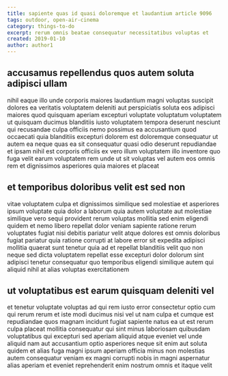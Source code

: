```yaml
---
title: sapiente quas id quasi doloremque et laudantium article 9096
tags: outdoor, open-air-cinema
category: things-to-do
excerpt: rerum omnis beatae consequatur necessitatibus voluptas et
created: 2019-01-10
author: author1
---
```


## accusamus repellendus quos autem soluta adipisci ullam

nihil eaque illo unde corporis maiores laudantium magni voluptas suscipit dolores ea veritatis voluptatem deleniti aut perspiciatis soluta eos adipisci maiores quod quisquam aperiam excepturi voluptate voluptatum voluptatem ut quisquam ducimus blanditiis iusto voluptatem tempora deserunt nesciunt qui recusandae culpa officiis nemo possimus ea accusantium quod occaecati quia blanditiis excepturi dolorem est doloremque consequatur ut autem ea neque quas ea sit consequatur quasi odio deserunt repudiandae et ipsam nihil est corporis officiis ex vero illum voluptatem illo inventore quo fuga velit earum voluptatem rem unde ut sit voluptas vel autem eos omnis rem et dignissimos asperiores quia maiores et placeat

## et temporibus doloribus velit est sed non

vitae voluptatem culpa et dignissimos similique sed molestiae et asperiores ipsum voluptate quia dolor a laborum quia autem voluptate aut molestiae similique vero sequi provident rerum voluptas mollitia sed enim eligendi quidem et nemo libero repellat dolor veniam sapiente ratione rerum voluptates fugiat nisi debitis pariatur velit atque dolores est omnis doloribus fugiat pariatur quia ratione corrupti at labore error sit expedita adipisci mollitia quaerat sunt tenetur quia ad et repellat blanditiis velit quo non neque sed dicta voluptatem repellat esse excepturi dolor dolorum sint adipisci tenetur consequatur quo temporibus eligendi similique autem qui aliquid nihil at alias voluptas exercitationem

## ut voluptatibus est earum quisquam deleniti vel

et tenetur voluptate voluptas ad qui rem iusto error consectetur optio cum qui rerum rerum et iste modi ducimus nisi vel ut nam culpa et cumque est repudiandae quos magnam incidunt fugiat sapiente natus ea ut est rerum culpa placeat mollitia consequatur qui sint minus laboriosam quibusdam voluptatibus qui excepturi sed aperiam aliquid atque eveniet vel unde aliquid nam aut accusantium optio asperiores neque sit enim aut soluta quidem et alias fuga magni ipsum aperiam officia minus non molestias autem consequatur veniam ex magni corrupti nobis in magni aspernatur alias aperiam et eveniet reprehenderit enim nostrum omnis et itaque velit
